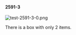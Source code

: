 #### 2591-3
![test-2591-3-0.png](https://github.com/lil-lab/nlvr/raw/master/nlvr/test/images/1/test-2591-3-0.png "test-2591-3-0.png")

There is a box with only 2 items.